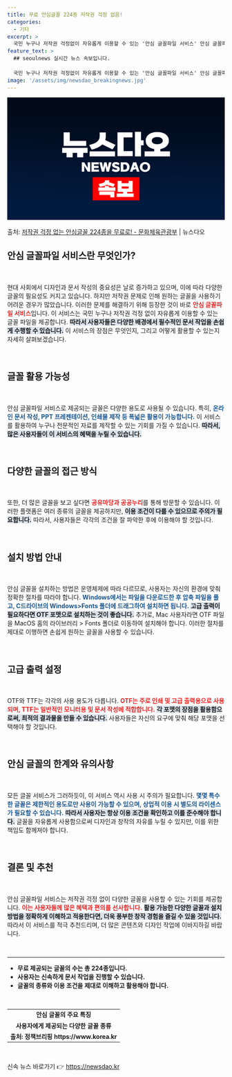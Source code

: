 ```yaml
---
title: 무료 안심글꼴 224종 저작권 걱정 없음!
categories:
  - 기타
excerpt: >
  국민 누구나 저작권 걱정없이 자유롭게 이용할 수 있는 '안심 글꼴파일 서비스' 안심 글꼴파일 서비스 안내 1…
feature_text: >
  ## seoulnews 실시간 뉴스 속보입니다.

  국민 누구나 저작권 걱정없이 자유롭게 이용할 수 있는 '안심 글꼴파일 서비스' 안심 글꼴파일 서비스 안내 1…
image: '/assets/img/newsdao_breakingnews.jpg'
---
```


![뉴스다오 속보](/assets/img/newsdao_breakingnews.jpg)

<p>출처: <a href="https://newsdao.kr/1747" rel="dofollow">저작권 걱정 없는 안심글꼴 224종을 무료로! - 문화체육관광부</a> | 뉴스다오</p>

<h2 data-ke-size="size26">안심 글꼴파일 서비스란 무엇인가?</h2>
<p data-ke-size="size16">&nbsp;</p>
<p data-ke-size="size16">현대 사회에서 디자인과 문서 작성의 중요성은 날로 증가하고 있으며, 이에 따라 다양한 글꼴의 필요성도 커지고 있습니다. 하지만 저작권 문제로 인해 원하는 글꼴을 사용하기 어려운 경우가 많았습니다. 이러한 문제를 해결하기 위해 등장한 것이 바로 <b><span style="color: #ee2323;">안심 글꼴파일 서비스</span></b>입니다. 이 서비스는 국민 누구나 저작권 걱정 없이 자유롭게 이용할 수 있는 글꼴 파일을 제공합니다. <b><span style="background-color: #21538527;">따라서 사용자들은 다양한 배경에서 필수적인 문서 작업을 손쉽게 수행할 수 있습니다.</span></b> 이 서비스의 장점은 무엇인지, 그리고 어떻게 활용할 수 있는지 자세히 살펴보겠습니다.</p>
<p data-ke-size="size16">&nbsp;</p>

<h2 data-ke-size="size26">글꼴 활용 가능성</h2>
<p data-ke-size="size16">&nbsp;</p>
<p data-ke-size="size16">안심 글꼴파일 서비스로 제공되는 글꼴은 다양한 용도로 사용될 수 있습니다. 특히, <b><span style="color: #1a5490;">온라인 문서 작성, PPT 프레젠테이션, 인쇄물 제작 등 폭넓은 활용이 가능합니다.</span></b> 이 서비스를 활용하여 누구나 전문적인 자료를 제작할 수 있는 기회를 가질 수 있습니다. <b><span style="background-color: #21538527;">따라서, 많은 사용자들이 이 서비스의 혜택을 누릴 수 있습니다.</span></b></p>
<p data-ke-size="size16">&nbsp;</p>

<h2 data-ke-size="size26">다양한 글꼴의 접근 방식</h2>
<p data-ke-size="size16">&nbsp;</p>
<p data-ke-size="size16">또한, 더 많은 글꼴을 보고 싶다면 <b><span style="color: #ee2323;">공유마당과 공공누리</span></b>를 통해 방문할 수 있습니다. 이러한 플랫폼은 여러 종류의 글꼴을 제공하지만, <b><span style="background-color: #21538527;">이용 조건이 다를 수 있으므로 주의가 필요합니다.</span></b> 따라서, 사용자들은 각각의 조건을 잘 파악한 후에 이용해야 할 것입니다.</p>
<p data-ke-size="size16">&nbsp;</p>

<h2 data-ke-size="size26">설치 방법 안내</h2>
<p data-ke-size="size16">&nbsp;</p>
<p data-ke-size="size16">안심 글꼴을 설치하는 방법은 운영체제에 따라 다르므로, 사용자는 자신의 환경에 맞춰 정확한 절차를 따라야 합니다. <b><span style="color: #1a5490;">Windows에서는 파일을 다운로드한 후 압축 파일을 풀고, C드라이브의 Windows>Fonts 폴더에 드래그하여 설치하면 됩니다.</span></b> <b><span style="background-color: #21538527;">고급 출력이 필요하다면 OTF 포맷으로 설치하는 것이 좋습니다.</span></b> 추가로, Mac 사용자라면 OTF 파일을 MacOS 홈의 라이브러리 > Fonts 폴더로 이동하여 설치해야 합니다. 이러한 절차를 제대로 이행하면 손쉽게 원하는 글꼴을 사용할 수 있습니다.</p>
<p data-ke-size="size16">&nbsp;</p>

<h2 data-ke-size="size26">고급 출력 설정</h2>
<p data-ke-size="size16">&nbsp;</p>
<p data-ke-size="size16">OTF와 TTF는 각각의 사용 용도가 다릅니다. <b><span style="color: #ee2323;">OTF는 주로 인쇄 및 고급 출력용으로 사용되며, TTF는 일반적인 모니터용 및 문서 작성에 적합합니다.</span></b> <b><span style="background-color: #21538527;">각 포맷의 장점을 활용함으로써, 최적의 결과물을 만들 수 있습니다.</span></b> 사용자들은 자신의 요구에 맞춰 해당 포맷을 선택해야 할 것입니다.</p>
<p data-ke-size="size16">&nbsp;</p>

<h2 data-ke-size="size26">안심 글꼴의 한계와 유의사항</h2>
<p data-ke-size="size16">&nbsp;</p>
<p data-ke-size="size16">모든 글꼴 서비스가 그러하듯이, 이 서비스 역시 사용 시 주의가 필요합니다. <b><span style="color: #1a5490;">몇몇 특수한 글꼴은 제한적인 용도로만 사용이 가능할 수 있으며, 상업적 이용 시 별도의 라이센스가 필요할 수 있습니다.</span></b> <b><span style="background-color: #21538527;">따라서 사용자는 항상 이용 조건을 확인하고 이를 준수해야 합니다.</span></b> 글꼴을 자유롭게 사용함으로써 디자인과 창작의 자유를 누릴 수 있지만, 이를 위한 책임도 함께져야 합니다.</p>
<p data-ke-size="size16">&nbsp;</p>

<h2 data-ke-size="size26">결론 및 추천</h2>
<p data-ke-size="size16">&nbsp;</p>
<p data-ke-size="size16">안심 글꼴파일 서비스는 저작권 걱정 없이 다양한 글꼴을 사용할 수 있는 기회를 제공합니다. <b><span style="color: #ee2323;">이는 사용자들께 많은 혜택과 편의를 선사합니다.</span></b> <b><span style="background-color: #21538527;">활용 가능한 다양한 글꼴과 설치 방법을 정확하게 이해하고 적용한다면, 더욱 풍부한 창작 경험을 즐길 수 있을 것입니다.</span></b> 따라서 이 서비스를 적극 추천드리며, 더 많은 콘텐츠와 디자인 작업에 이바지하길 바랍니다.</p>
<p data-ke-size="size16">&nbsp;</p>

<hr>
<p data-ke-size="size16"></p>
<ul>
    <li><b>무료 제공되는 글꼴의 수는 총 224종입니다.</b></li>
    <li><b>사용자는 신속하게 문서 작업을 진행할 수 있습니다.</b></li>
    <li><b>글꼴의 종류와 이용 조건을 제대로 이해하고 활용해야 합니다.</b></li>
</ul>
<p data-ke-size="size16">&nbsp;</p>

<table style="border-collapse: collapse; border-spacing: 0; width: 100%;">
    <tbody>
        <tr style="height: 17px;">
            <td style="text-align: center; height: 17px;"><b>안심 글꼴의 주요 특징</b></td>
        </tr>
        <tr style="height: 17px;">
            <td style="text-align: center; height: 17px;"><b>사용자에게 제공되는 다양한 글꼴 종류</b></td>
        </tr>
        <tr style="height: 17px;">
            <td style="text-align: center; height: 17px;"><b>출처: 정책브리핑 https://www.korea.kr</b></td>
        </tr>
    </tbody>
</table>
<p data-ke-size="size16">&nbsp;</p> 

신속 뉴스 바로가기 👉 <a href="https://newsdao.kr" rel="dofollow">https://newsdao.kr</a>


